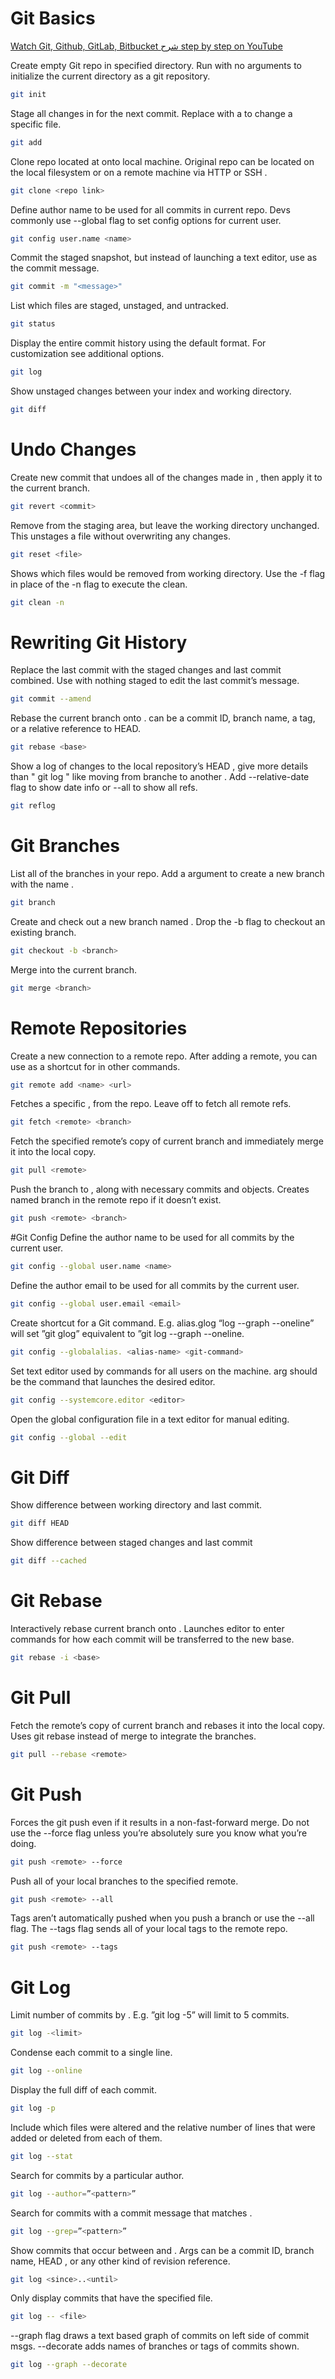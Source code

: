 # Git Basics
[Watch Git, Github, GitLab, Bitbucket شرح step by step on YouTube](https://youtu.be/MC5ZAyGl2bw)

Create empty Git repo in specified directory. Run with no
arguments to initialize the current directory as a git repository.

```sh
git init
```
Stage all changes in <directory> for the next commit.
Replace <directory> with a <file> to change a specific file.

```sh
git add
```
Clone repo located at <repo> onto local machine. Original repo can be
located on the local filesystem or on a remote machine via HTTP or SSH .

```sh
git clone <repo link>
```
Define author name to be used for all commits in current repo. Devs
commonly use --global flag to set config options for current user.

```sh
git config user.name <name>
```
Commit the staged snapshot, but instead of launching
a text editor, use <message> as the commit message.

```sh
git commit -m "<message>"
```
List which files are staged, unstaged, and untracked.

```sh
git status
```
Display the entire commit history using the default format.
For customization see additional options.
```sh
git log
```
Show unstaged changes between your index and
working directory.
```sh
git diff
```
# Undo Changes
Create new commit that undoes all of the changes made in
<commit> , then apply it to the current branch.
```sh
git revert <commit>
```
Remove <file> from the staging area, but leave the working directory
unchanged. This unstages a file without overwriting any changes.
```sh
git reset <file>
```
Shows which files would be removed from working directory.
Use the -f flag in place of the -n flag to execute the clean.
```sh
git clean -n
```
# Rewriting Git History 
Replace the last commit with the staged changes and last commit
combined. Use with nothing staged to edit the last commit’s message.
```sh
git commit --amend
```
Rebase the current branch onto <base> . <base> can be a commit ID,
branch name, a tag, or a relative reference to HEAD.
```sh
git rebase <base>
```
Show a log of changes to the local repository’s HEAD , give more details than " git log " like moving from branche to another .
Add --relative-date flag to show date info or --all to show all refs.
```sh
git reflog
```
# Git Branches
List all of the branches in your repo. Add a <branch> argument to
create a new branch with the name <branch> .
```sh
git branch
```
Create and check out a new branch named <branch> .
Drop the -b flag to checkout an existing branch.
```sh
git checkout -b <branch>
```
Merge <branch> into the current branch.
```sh
git merge <branch>
```
# Remote Repositories
Create a new connection to a remote repo. After adding a remote,
you can use <name> as a shortcut for <url> in other commands.
```sh
git remote add <name> <url>
```
Fetches a specific <branch> , from the repo. Leave off <branch>
to fetch all remote refs.
```sh
git fetch <remote> <branch>
```
Fetch the specified remote’s copy of current branch and
immediately merge it into the local copy.
```sh
git pull <remote>
```
Push the branch to <remote> , along with necessary commits and
objects. Creates named branch in the remote repo if it doesn’t exist.
```sh
git push <remote> <branch>
```
#Git Config
Define the author name to be used for all commits by the current user.
```sh
git config --global user.name <name>
```
Define the author email to be used for all commits by the current user.
```sh
git config --global user.email <email>
```
Create shortcut for a Git command. E.g. alias.glog “log --graph
--oneline” will set ”git glog” equivalent to ”git log --graph --oneline.
```sh
git config --globalalias. <alias-name> <git-command>
```
Set text editor used by commands for all users on the machine. <editor>
arg should be the command that launches the desired editor.
```sh
git config --systemcore.editor <editor>
```
Open the global configuration file in a text editor for manual editing.
```sh
git config --global --edit
```
# Git Diff
Show difference between working directory and last commit.
```sh
git diff HEAD
```
Show difference between staged changes and last commit
```sh
git diff --cached
```
# Git Rebase
Interactively rebase current branch onto <base> . Launches editor to enter
commands for how each commit will be transferred to the new base.
```sh
git rebase -i <base>
```
# Git Pull
Fetch the remote’s copy of current branch and rebases it into the local
copy. Uses git rebase instead of merge to integrate the branches.
```sh
git pull --rebase <remote>
```
# Git Push
Forces the git push even if it results in a non-fast-forward merge. Do not use
the --force flag unless you’re absolutely sure you know what you’re doing.
```sh
git push <remote> --force
```
Push all of your local branches to the specified remote.
```sh
git push <remote> --all
```
Tags aren’t automatically pushed when you push a branch or use the
--all flag. The --tags flag sends all of your local tags to the remote repo.
```sh
git push <remote> --tags
```
# Git Log
Limit number of commits by <limit> .
E.g. ”git log -5” will limit to 5 commits.
```sh
git log -<limit>
```
Condense each commit to a single line.
```sh
git log --online
```
Display the full diff of each commit.
```sh
git log -p
```
Include which files were altered and the relative number of
lines that were added or deleted from each of them.
```sh
git log --stat
```
Search for commits by a particular author.
```sh
git log --author=”<pattern>”
```
Search for commits with a commit message that
matches <pattern> .
```sh
git log --grep=”<pattern>”
```
Show commits that occur between <since> and <until> . Args can be a
commit ID, branch name, HEAD , or any other kind of revision reference.
```sh
git log <since>..<until>
```
Only display commits that have the specified file.
```sh
git log -- <file>
```
--graph flag draws a text based graph of commits on left side of commit msgs. --decorate adds names of branches or tags of commits shown.
```sh
git log --graph --decorate
```
